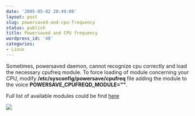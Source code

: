 ```yaml
---
date: '2005-05-02 20:49:00'
layout: post
slug: powersaved-and-cpu-frequency
status: publish
title: Powersaved and CPU frequency
wordpress_id: '48'
categories:
- Linux
---
```


Sometimes, powersaved daemon, cannot recognize cpu correctly and load the necessary cpufreq module. To force loading of module concerning your CPU, modify **/etc/sysconfig/powersave/cpufreq** file adding the module to the voice **POWERSAVE_CPUFREQD_MODULE=""**.
  
  

  
Full list of available modules could be find [here](http://www.kernel.org/pub/linux/utils/kernel/cpufreq/hardware.html)
  


[![](http://www.feedburner.com/fb/images/pub/flchklt.gif)](http://feeds.feedburner.com/zekussuse)
